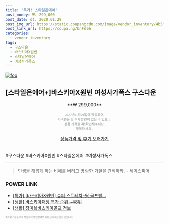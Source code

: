 ```yaml
--- 
title: "특가! 스타일온에어" 
post_money: ₩. 299,000 
post_date: dt. 2020.01.29 
post_img_url: https://static.coupangcdn.com/image/vendor_inventory/4b5f/75ace8abc5c0935fcc001c059165d46f60a75375b0cb4388078b5101c57d.jpg 
post_link_url: https://coupa.ng/bnFs6h 
categories: 
  - vendor_inventory 
tags: 
  - 구스다운 
  - 바스키아X원빈 
  - 스타일온에어 
  - 여성사가폭스 
--- 
```

[![foo](https://static.coupangcdn.com/image/vendor_inventory/4b5f/75ace8abc5c0935fcc001c059165d46f60a75375b0cb4388078b5101c57d.jpg)](https://coupa.ng/bnFs6h) 

## [스타일온에어+]바스키아X원빈 여성사가폭스 구스다운 
<p style="text-align: center;">**₩ 299,000**</p> 
<p style="text-align: center;"><span style="color: #898c8f; font-family: Georgia,Times,serif; font-size: 0.75em;">2020년01월29일에 작성되어, <br>가격변동 및 추가할인이 있을 수 있으니,<br> 상품 가격을 꼭!확인해주세요.<br>행복하세요~</span> 
</p>	 
<div markdown="0" style="text-align: center;"><a href="https://coupa.ng/bnFs6h" class="btn btn--success">상품가격 및 후기 보러가기</a></div> 
<br><br> 
  #구스다운 #바스키아X원빈 #스타일온에어 #여성사가폭스 
<hr> 

> 인생을 해롭게 하는 비애를 버리고 명랑한 기질을 간직하라. - 세익스피어 


### POWER LINK

* <a href="https://blog.naver.com/an0733/221786181701" target="_blank">[특가] [바스키아X원빈] 슈퍼 스트레치-웜 골프팬...</a>
* <a href="https://blog.naver.com/sakai111/221788387886" target="_blank"> [생활] 바스키아패딩 특가 순위 ~48위</a>
* <a href="https://blog.naver.com/fasyy4321/221770003480" target="_blank"> [생활] 장미쉘바스키아골프 정보 </a>

<span style="color: #898c8f; font-family: Georgia,Times,serif; font-size: 0.55em;">파트너스활동으로 작성자에게 일정액의 커미션이 제공될수 있습니다.</span> 

